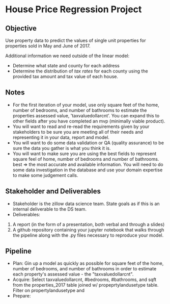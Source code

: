 # House Price Regression Project

## Objective
Use property data to predict the values of single unit properties for properties sold in May and June of 2017.

Additional information we need outside of the linear model:
- Determine what state and county for each address
- Determine the distribution of *tax rates* for each county using the provided tax amount and tax value of each house.

## Notes
- For the first iteration of your model, use only square feet of the home, number of bedrooms, and number of bathrooms to estimate the properties assessed value, 'taxvaluedollarcnt'. You can expand this to other fields after you have completed an mvp (minimally viable product).
- You will want to read and re-read the requirements given by your stakeholders to be sure you are meeting all of their needs and representing it in your data, report and model.
- You will want to do some data validation or QA (quality assurance) to be sure the data you gather is what you think it is.
- You will want to make sure you are using the best fields to represent square feel of home, number of bedrooms and number of bathrooms. best => the most accurate and available information. You will need to do some data investigation in the database and use your domain expertise to make some judgement calls.

## Stakeholder and Deliverables
- Stakeholder is the zillow data science team. State goals as if this is an internal deliverable to the DS team.
- Deliverables:
1. A report (in the form of a presentation, both verbal and through a slides)
2. A github repository containing your jupyter notebook that walks through the pipeline along with the .py files necessary to reproduce your model.


## Pipeline
- Plan: Gin up a model as quickly as possible for square feet of the home, number of bedrooms, and number of bathrooms in order to estimate each property's assessed value - the "taxvaluedollarcnt".
- Acquire: Select taxvaluedollarcnt, #bedrooms, #bathrooms, and sqft from the properties_2017 table joined w/ propeprtylandusetype table. Filter on propertylandusetype and 
- Prepare: 